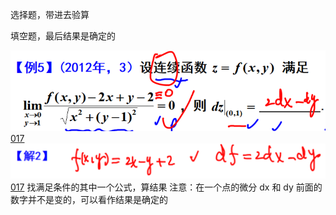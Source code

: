选择题，带进去验算

填空题，最后结果是确定的

![](Attachment/20221002210735.png)
	[017](bookxnotepro://opennote/?nb={eaae9369-1988-4e39-8c00-ce441fc1deb4}&book=0da33fe4293e40420460104f8af59907&page=16&x=194&y=57&id=17902&uuid=ab19401dca0a3ca709d92a37c14fb621)
	![](Attachment/20221002210746.png)
	[017](bookxnotepro://opennote/?nb={eaae9369-1988-4e39-8c00-ce441fc1deb4}&book=0da33fe4293e40420460104f8af59907&page=16&x=225&y=334&id=17903&uuid=4ce5e2ee2a068ff6b2ecbdaea4796540)
	找满足条件的其中一个公式，算结果
	注意：在一个点的微分 dx 和 dy 前面的数字并不是变的，可以看作结果是确定的

